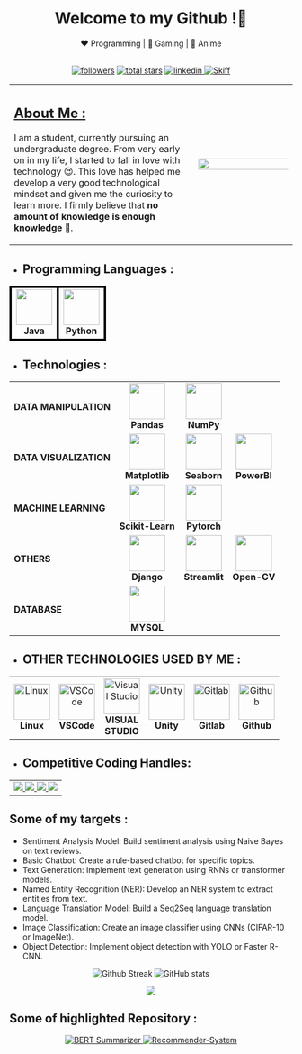 

<div align = "center"><h1>Welcome to my Github !👋</h1></div>
<div align="center">
    ❤️ Programming | 🖤 Gaming | 💙 Anime
</div>
<br />
<p align="center">
        <a href="https://github.com/Saatvik-Raj-Gupta?tab=followers">
         <img alt="followers" title="Follow me on Github" src="https://custom-icon-badges.demolab.com/github/followers/Saatvik-Raj-Gupta?color=236ad3&labelColor=1155ba&style=for-the-badge&logo=person-add&label=Follow&logoColor=white"/></a>
        <a href="https://github.com/Saatvik-Raj-Gupta?tab=repositories&sort=stargazers">
         <img alt="total stars" title="Total stars on GitHub" src="https://custom-icon-badges.demolab.com/github/stars/Saatvik-Raj-Gupta?color=55960c&style=for-the-badge&labelColor=488207&logo=star"/></a>
        <a href="https://www.linkedin.com/in/saatvik-gupta-8ab68a26a/">
         <img alt="linkedin" title="Follow me on LinkedIn" src="https://img.shields.io/badge/linkedin-%230077B5.svg?style=for-the-badge&logo=linkedin&logoColor=white">
        </a>
        <a href="mailto:saatvik.goku@gmail.com">
         <img alt="Skiff" title="Email to skiff" src="https://img.shields.io/badge/Gmail-D14836?style=for-the-badge&logo=gmail&logoColor=white">
        </a>
</p>

<table>
<tr>
    <td width="65%">
        <b>
            <u><h2> About Me :</h2></u>
        </b>
        <p>
            I am a student, currently pursuing an undergraduate degree. From very early on in my life, I started to fall in love with technology &#128525;. This love has helped me develop a very good technological mindset and given me the curiosity to learn more. I firmly believe that <b>no amount of knowledge is enough knowledge</b> &#129504;.
        </p>
    </td>
    <td width="35%">
        <img align="right" src='https://64.media.tumblr.com/e1e8233fe28f4b71b0fb980dd16f44e7/7ad6e582a05cd4ce-39/s1280x1920/fe591cc780748d4ad6a5e975bdc2c7f2e96a838a.jpg' height="180%" width="250%">
    </td>
</tr>
</table>


- ## Programming Languages  : 

<div align="center">
<table>
<tr>
    <td align="center" style="border: 4px solid black;">
        <img height="64px" width="64px" src="https://cdn.svgporn.com/logos/java.svg"><br>
        <span><strong>Java</strong></span>
    </td>
    <td align="center" style="border: 4px solid black;">
        <img height="64px" width="64px" src="https://cdn.svgporn.com/logos/python.svg"><br>
        <span><strong>Python</strong></span>
    </td>
</tr>
</table>
</div>


- ## **Technologies** : 

<div align="center">
<table>
<tr>
    <td align="left">
        <span><strong>DATA MANIPULATION</strong></span>
    </td>
     <td align="center">
        <img height="64px" width="64px" src="https://cdn.svgporn.com/logos/pandas-icon.svg"><br>
        <span><strong>Pandas</strong></span>
    </td>
    <td align="center">
        <img height="64px" width="64px" src="https://cdn.svgporn.com/logos/numpy.svg"><br>
        <span><strong>NumPy</strong></span>
    </td>
</tr>
<tr>
    <td align="left">
        <span><strong>DATA VISUALIZATION</strong></span>
    </td>
     <td align="center">
        <img height="64px" width="64px" src="https://cdn.svgporn.com/logos/matplotlib-icon.svg"><br>
        <span><strong>Matplotlib</strong></span>
    </td>
    <td align="center">
        <img height="64px" width="64px" src="https://cdn.svgporn.com/logos/seaborn-icon.svg"><br>
        <span><strong>Seaborn</strong></span>
    </td>
     <td align="center">
        <img height="64px" width="64px" src="https://cdn.svgporn.com/logos/microsoft-power-bi.svg"><br>
        <span><strong>PowerBI</strong></span>
    </td>
</tr>
<tr>
    <td align="left">
        <span><strong>MACHINE LEARNING</strong></span>
    </td>
    <td align="center">
        <img height="64px" width="64px" src="https://upload.wikimedia.org/wikipedia/commons/0/05/Scikit_learn_logo_small.svg"><br>
        <span><strong>Scikit-Learn</strong></span>
    </td>
    <td align="center">
        <img height="64px" width="64px" src="https://cdn.svgporn.com/logos/pytorch-icon.svg"><br>
        <span><strong>Pytorch</strong></span>
    </td>
</tr>

<tr>
    <td align="left">
        <span><strong>OTHERS</strong></span>
    </td>
    <!--
    <td align="center">
        <img height="64px" width="64px" src="https://example.com/tkinter.svg"><br>
        <span><strong>Tkinter</strong></span>
    </td>
    -->
    <td align="center">
        <img height="64px" width="64px" src="https://cdn.svgporn.com/logos/django-icon.svg"><br>
        <span><strong>Django</strong></span>
    </td>
    <td align="center">
        <img height="64px" width="64px" src="https://cdn.svgporn.com/logos/streamlit.svg"><br>
        <span><strong>Streamlit</strong></span>
    </td>
    <td align="center">
        <img height="64px" width="64px" src="https://cdn.svgporn.com/logos/opencv.svg"><br>
        <span><strong>Open-CV</strong></span>
    </td>
</tr>
<tr>
    <td align="left">
        <span><strong>DATABASE</strong><span>
    <td align="center">
        <img height="64px" width="64px" src="https://cdn.svgporn.com/logos/mysql.svg"><br>
        <span><strong>MYSQL</strong></span>
</tr>
</table>
</div>



* ## **OTHER TECHNOLOGIES USED BY ME** : 

<div align="center">
<table>
<tr>
    <td align="center">
        <img height="64px" width="64px" alt="Linux" src="https://cdn.svgporn.com/logos/linux-tux.svg"><br>
        <span><strong>Linux</strong></span>
    </td>
    <td align="center">
        <img height="64px" width="64px" alt="VSCode" src="https://cdn.svgporn.com/logos/visual-studio-code.svg"><br>
        <span><strong>VSCode</strong></span>
    </td>
    <td align="center">
        <img height="64px" width="64px" alt="Visual Studio" src="https://cdn.svgporn.com/logos/visual-studio.svg"><br>
        <span><strong>VISUAL<br>STUDIO</strong></span>
    </td>
    <td align="center">
        <img height="64px" width="64px" alt="Unity" src="https://cdn.svgporn.com/logos/unity.svg"><br>
        <span><strong>Unity</strong></span>
    </td>
    <td align="center">
        <img height="64px" width="64px" alt="Gitlab" src="https://cdn.svgporn.com/logos/gitlab.svg"><br>
        <span><strong>Gitlab</strong></span>
    </td>
    <td align="center">
        <img height="64px" width="64px" alt="Github" src="https://cdn.svgporn.com/logos/github-octocat.svg"><br>
        <span><strong>Github</strong></span>
    </td>
</tr>
</table>
</div>

* ## **Competitive Coding Handles**:

<div align="center">
<table>
<tr>
    <td align="center">
    <a href="https://www.hackerrank.com/saatvik_goku">
        <img src="https://img.shields.io/badge/-Hackerrank-2EC866?style=for-the-badge&logo=HackerRank&logoColor=white">
    </a>
    <a href="https://leetcode.com/Saatvik_Raj_Gupta/">
        <img src="https://img.shields.io/badge/LeetCode-000000?style=for-the-badge&logo=LeetCode&logoColor=#d16c06">
    </a>
    <a href="">
        <img src="https://img.shields.io/badge/Datacamp-05192D?style=for-the-badge&logo=datacamp&logoColor=03E860">
    </a>
    <a href="">
        <img src="https://img.shields.io/badge/Freecodecamp-%23123.svg?&style=for-the-badge&logo=freecodecamp&logoColor=green">
    </a>
    </a>
    </td>
</tr>
</table>
</div>

## Some of my targets :
<ul>
<li>Sentiment Analysis Model: Build sentiment analysis using Naive Bayes on text reviews.</li>
<li>Basic Chatbot: Create a rule-based chatbot for specific topics.</li>
<li>Text Generation: Implement text generation using RNNs or transformer models.</li>
<li>Named Entity Recognition (NER): Develop an NER system to extract entities from text.</li>
<li>Language Translation Model: Build a Seq2Seq language translation model.</li>
<li>Image Classification: Create an image classifier using CNNs (CIFAR-10 or ImageNet).</li>
<li>Object Detection: Implement object detection with YOLO or Faster R-CNN.</li>
</ul>

<p align="center">
        <img alt="Github Streak" title="Streak Stats" src="https://streak-stats.demolab.com?user=Saatvik-Raj-Gupta&theme=gotham&border_radius=5.0&date_format=j%20M%5B%20Y%5D&card_width=467">
        <img alt="GitHub stats" title="Overall Stats" src="https://github-readme-stats.vercel.app/api?username=Saatvik-Raj-Gupta&show_icons=true&text_color=2aa889&bg_color=0c1014&icon_color=599cab&title_color=599cab">
        <br />
        <div align="center">
        <img src="https://github-profile-trophy.vercel.app/?username=Saatvik-Raj-Gupta&theme=onedark&column=7&margin-w=12&margin-h=12&row=1">
        </div>
</p>

## Some of highlighted Repository :

<p align="center">
        <a href="https://github.com/Saatvik-Raj-Gupta/BERT_Summarizer">
         <img alt="BERT Summarizer" title="Readme Card" src="https://github-readme-stats.vercel.app/api/pin/?username=Saatvik-Raj_gupta&repo=BERT_Summarizer"/>
        </a>
        <a href="https://github.com/Saatvik-Raj-Gupta/Recommender-System">
         <img alt="Recommender-System" title="Readme Card" src="https://github-readme-stats-sigma-five.vercel.app/api/pin/?username=Saatvik-Raj-Gupta&repo=Recommender-System">
        </a>
</p>
